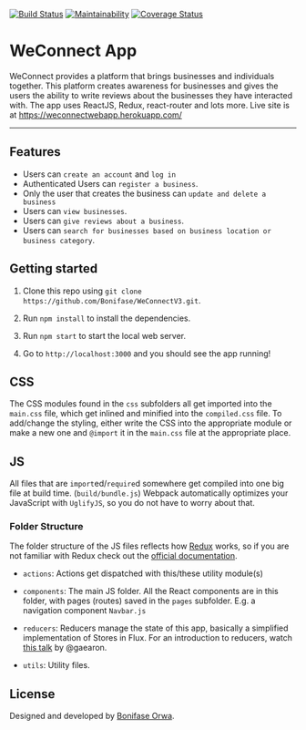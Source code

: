 [![Build Status](https://travis-ci.org/Bonifase/WeConnectV3.svg?branch=develop)](https://travis-ci.org/Bonifase/WeConnectV3) [![Maintainability](https://api.codeclimate.com/v1/badges/7bd10832894d14f11f58/maintainability)](https://codeclimate.com/github/Bonifase/WeConnectV3/maintainability)
[![Coverage Status](https://coveralls.io/repos/github/Bonifase/WeConnectV3/badge.svg?branch=develop)](https://coveralls.io/github/Bonifase/WeConnectV3?branch=develop)

# WeConnect App

WeConnect provides a platform that brings businesses and individuals together. This platform creates awareness for businesses and gives the users the ability to write reviews about the businesses they have interacted with. The app uses ReactJS, Redux, react-router and lots more. Live site is at https://weconnectwebapp.herokuapp.com/

---

## Features

- Users can `create an account` and `log in`
- Authenticated Users can `register a business`.
- Only the user that creates the business can `update and delete a business`
- Users can `view businesses`.
- Users can `give reviews about a business`.
- Users can `search for businesses based on business location or business category`.

## Getting started

1.  Clone this repo using `git clone https://github.com/Bonifase/WeConnectV3.git`.
2.  Run `npm install` to install the dependencies.

3.  Run `npm start` to start the local web server.

4.  Go to `http://localhost:3000` and you should see the app running!

## CSS

The CSS modules found in the `css` subfolders all get imported into the `main.css` file, which get inlined and minified into the `compiled.css` file. To add/change the styling, either write the CSS into the appropriate module or make a new one and `@import` it in the `main.css` file at the appropriate place.

## JS

All files that are `import`ed/`require`d somewhere get compiled into one big file at build time. (`build/bundle.js`) Webpack automatically optimizes your JavaScript with `UglifyJS`, so you do not have to worry about that.

### Folder Structure

The folder structure of the JS files reflects how [Redux](https://github.com/gaearon/redux) works, so if you are not familiar with Redux check out the [official documentation](https://gaearon.github.io/redux/).

- `actions`: Actions get dispatched with this/these utility module(s)

- `components`: The main JS folder. All the React components are in this folder, with pages (routes) saved in the `pages` subfolder. E.g. a navigation component `Navbar.js`

- `reducers`: Reducers manage the state of this app, basically a simplified implementation of Stores in Flux. For an introduction to reducers, watch [this talk](https://www.youtube.com/watch?v=xsSnOQynTHs) by @gaearon.

- `utils`: Utility files.

## License

Designed and developed by [Bonifase Orwa](https://github.com/Bonifase).
